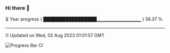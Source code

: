 ### Hi there 👋

⏳ Year progress { █████████████████▁▁▁▁▁▁▁▁▁▁▁▁▁ } 58.37 %

---

⏰ Updated on Wed, 02 Aug 2023 01:01:57 GMT

![Progress Bar CI](https://github.com/JuvenileQ/Progress-Bar-CI/workflows/main/badge.svg)
